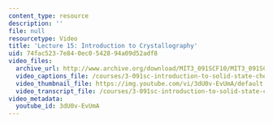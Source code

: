 ```yaml
---
content_type: resource
description: ''
file: null
resourcetype: Video
title: 'Lecture 15: Introduction to Crystallography'
uid: 74fac523-7e84-0ec0-5428-94a09d52adf8
video_files:
  archive_url: http://www.archive.org/download/MIT3_091SCF10/MIT3_091SCF10lec15_300k.mp4
  video_captions_file: /courses/3-091sc-introduction-to-solid-state-chemistry-fall-2010/888de58d8c7556e381a9a19cc310e131_3dU0v-EvUmA.vtt
  video_thumbnail_file: https://img.youtube.com/vi/3dU0v-EvUmA/default.jpg
  video_transcript_file: /courses/3-091sc-introduction-to-solid-state-chemistry-fall-2010/e9a104c07c14964b61e23e7913f66530_3dU0v-EvUmA.pdf
video_metadata:
  youtube_id: 3dU0v-EvUmA
---
```


